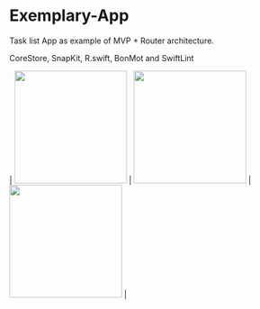 # Exemplary-App

Task list App as example of MVP + Router architecture.

CoreStore, SnapKit, R.swift, BonMot and SwiftLint

| <img src="https://user-images.githubusercontent.com/58626245/144047507-2352c033-1821-4950-a9cd-ca515b5ea213.jpeg" width="200"> | <img src="https://user-images.githubusercontent.com/58626245/144047506-058bfac7-095f-4b52-a3b2-d8a53ca5a57f.jpeg" width="200"> | <img src="https://user-images.githubusercontent.com/58626245/144047503-26567c15-5897-4c45-92c4-09d6e5ca254e.jpeg" width="200"> |

